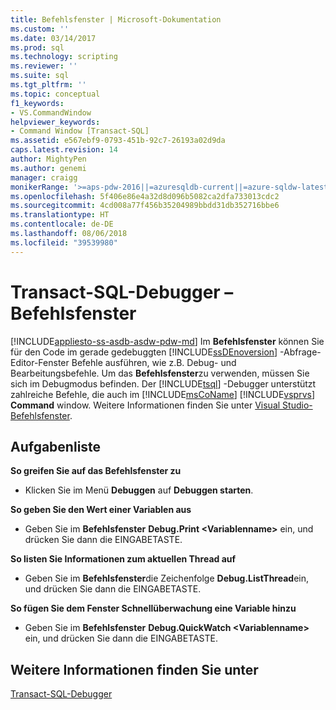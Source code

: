 ```yaml
---
title: Befehlsfenster | Microsoft-Dokumentation
ms.custom: ''
ms.date: 03/14/2017
ms.prod: sql
ms.technology: scripting
ms.reviewer: ''
ms.suite: sql
ms.tgt_pltfrm: ''
ms.topic: conceptual
f1_keywords:
- VS.CommandWindow
helpviewer_keywords:
- Command Window [Transact-SQL]
ms.assetid: e567ebf9-0793-451b-92c7-26193a02d9da
caps.latest.revision: 14
author: MightyPen
ms.author: genemi
manager: craigg
monikerRange: '>=aps-pdw-2016||=azuresqldb-current||=azure-sqldw-latest||>=sql-server-2016||=sqlallproducts-allversions||>=sql-server-linux-2017'
ms.openlocfilehash: 5f406e86e4a32d8d096b5082ca2dfa733013cdc2
ms.sourcegitcommit: 4cd008a77f456b35204989bbdd31db352716bbe6
ms.translationtype: HT
ms.contentlocale: de-DE
ms.lasthandoff: 08/06/2018
ms.locfileid: "39539980"
---
```

# <a name="transact-sql-debugger---command-window"></a>Transact-SQL-Debugger – Befehlsfenster
[!INCLUDE[appliesto-ss-asdb-asdw-pdw-md](../../includes/appliesto-ss-asdb-asdw-pdw-md.md)]
  Im **Befehlsfenster** können Sie für den Code im gerade gedebuggten [!INCLUDE[ssDEnoversion](../../includes/ssdenoversion-md.md)] -Abfrage-Editor-Fenster Befehle ausführen, wie z.B. Debug- und Bearbeitungsbefehle. Um das **Befehlsfenster**zu verwenden, müssen Sie sich im Debugmodus befinden. Der [!INCLUDE[tsql](../../includes/tsql-md.md)] -Debugger unterstützt zahlreiche Befehle, die auch im [!INCLUDE[msCoName](../../includes/msconame-md.md)] [!INCLUDE[vsprvs](../../includes/vsprvs-md.md)] **Command** window. Weitere Informationen finden Sie unter [Visual Studio-Befehlsfenster](http://go.microsoft.com/fwlink/?LinkId=112007).  
  
## <a name="task-list"></a>Aufgabenliste  
 **So greifen Sie auf das Befehlsfenster zu**  
  
-   Klicken Sie im Menü **Debuggen** auf **Debuggen starten**.  
  
 **So geben Sie den Wert einer Variablen aus**  
  
-   Geben Sie im **Befehlsfenster** **Debug.Print \<Variablenname>** ein, und drücken Sie dann die EINGABETASTE.  
  
 **So listen Sie Informationen zum aktuellen Thread auf**  
  
-   Geben Sie im **Befehlsfenster**die Zeichenfolge **Debug.ListThread**ein, und drücken Sie dann die EINGABETASTE.  
  
 **So fügen Sie dem Fenster Schnellüberwachung eine Variable hinzu**  
  
-   Geben Sie im **Befehlsfenster** **Debug.QuickWatch \<Variablenname>** ein, und drücken Sie dann die EINGABETASTE.  
  
## <a name="see-also"></a>Weitere Informationen finden Sie unter  
 [Transact-SQL-Debugger](../../relational-databases/scripting/transact-sql-debugger.md)  
  
  
